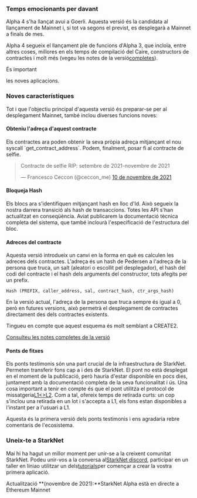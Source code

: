 ### Temps emocionants per davant

Alpha 4 s'ha llançat avui a Goerli. Aquesta versió és la candidata al llançament de Mainnet i, si tot va segons el previst, es desplegarà a Mainnet a finals de mes.

Alpha 4 segueix el llançament ple de funcions d'Alpha 3, que incloïa, entre altres coses, millores en els temps de compilació del Caire, constructors de contractes i molt més (vegeu les notes de la versió[completes](https://github.com/starkware-libs/cairo-lang/releases/tag/v0.5.0)).

És important</a>

les noves aplicacions.</p> 



### Noves característiques

Tot i que l'objectiu principal d'aquesta versió és preparar-se per al desplegament Mainnet, també inclou diverses funcions noves:



#### Obteniu l'adreça d'aquest contracte

Els contractes ara poden obtenir la seva pròpia adreça mitjançant el nou syscall \`get_contract_address\`. Podem, finalment, posar fi al contracte de selfie.

<blockquote class="twitter-tweet"><p lang="en" dir="ltr">Contracte de selfie RIP: setembre de 2021-novembre de 2021</p>&mdash; Francesco Ceccon (@ceccon_me) <a href="https://twitter.com/ceccon_me/status/1458410251078836227?ref_src=twsrc%5Etfw">10 de novembre de 2021</a></blockquote> <script async src="https://platform.twitter.com/widgets.js" charset="utf-8"></script>

#### Bloqueja Hash

Els blocs ara s'identifiquen mitjançant hash en lloc d'Id. Això segueix la nostra darrera transició als hash de transaccions. Totes les API s'han actualitzat en conseqüència. Aviat publicarem la documentació tècnica completa del sistema, que també inclourà l'especificació de l'estructura del bloc.



#### Adreces del contracte

Aquesta versió introdueix un canvi en la forma en què es calculen les adreces dels contractes. L'adreça és un hash de Pedersen a l'adreça de la persona que truca, un salt (aleatori o escollit pel desplegador), el hash del codi del contracte i el hash dels arguments del constructor, tots afegits per un prefix.



```
Hash (PREFIX, caller_address, sal, contract_hash, ctr_args_hash)
```


En la versió actual, l'adreça de la persona que truca sempre és igual a 0, però en futures versions, això permetrà el desplegament de contractes directament des dels contractes existents.

Tingueu en compte que aquest esquema és molt semblant a CREATE2.

[Consulteu les notes completes de la versió](https://github.com/starkware-libs/cairo-lang/releases/tag/v0.6.0)



#### Ponts de fitxes

Els ponts testimonis són una part crucial de la infraestructura de StarkNet. Permeten transferir fons cap a i des de StarkNet. El pont no està desplegat en el moment de la publicació, però hauria d'estar disponible en pocs dies, juntament amb la documentació completa de la seva funcionalitat i ús. Una cosa important a tenir en compte és que el pont utilitza el protocol de missatgeria[L1<>L2](https://www.cairo-lang.org/docs/hello_starknet/l1l2.html). Com a tal, ofereix temps de retirada curts: un cop s'inclou una retirada en un lot i s'accepta a L1, els fons estan disponibles a l'instant per a l'usuari a L1.

Aquesta és la primera versió dels ponts testimonis i ens agradaria rebre comentaris de l'ecosistema.



### Uneix-te a StarkNet

Mai hi ha hagut un millor moment per unir-se a la creixent comunitat StarkNet. Podeu unir-vos a la conversa al[StarkNet discord](https://discord.gg/uJ9HZTUk2Y), participar en un taller en línia[](https://forms.reform.app/starkware/join-a-starknet-workshop/2ma1x8)o utilitzar un dels[tutorials](https://www.cairo-lang.org/docs/hello_starknet/index.html)per començar a crear la vostra primera aplicació.

Actualització **(novembre de 2021):**StarkNet Alpha està en directe a Ethereum Mainnet